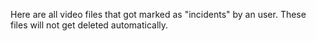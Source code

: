 Here are all video files that got marked as "incidents" by an user.
These files will not get deleted automatically.
